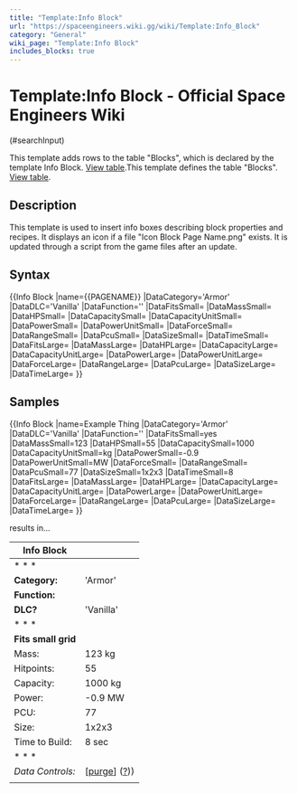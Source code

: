 ```yaml
---
title: "Template:Info Block"
url: "https://spaceengineers.wiki.gg/wiki/Template:Info_Block"
category: "General"
wiki_page: "Template:Info Block"
includes_blocks: true
---
```


# Template:Info Block - Official Space Engineers Wiki

(#searchInput)

  
This template adds rows to the table "Blocks", which is declared by the template Info Block. [View table](https://spaceengineers.wiki.gg/wiki/Special:CargoTables/Blocks "Special:CargoTables/Blocks").This template defines the table "Blocks". [View table](https://spaceengineers.wiki.gg/wiki/Special:CargoTables/Blocks "Special:CargoTables/Blocks").

## Description

This template is used to insert info boxes describing block properties and recipes. It displays an icon if a file "Icon Block Page Name.png" exists. It is updated through a script from the game files after an update.

## Syntax

{{Info Block
|name={{PAGENAME}}
|DataCategory='Armor'
|DataDLC='Vanilla'
|DataFunction=''
|DataFitsSmall=
|DataMassSmall=
|DataHPSmall=
|DataCapacitySmall=
|DataCapacityUnitSmall=
|DataPowerSmall=
|DataPowerUnitSmall=
|DataForceSmall=
|DataRangeSmall=
|DataPcuSmall=
|DataSizeSmall=
|DataTimeSmall=
|DataFitsLarge=
|DataMassLarge=
|DataHPLarge=
|DataCapacityLarge=
|DataCapacityUnitLarge=
|DataPowerLarge=
|DataPowerUnitLarge=
|DataForceLarge=
|DataRangeLarge=
|DataPcuLarge=
|DataSizeLarge=
|DataTimeLarge=
}}

## Samples

{{Info Block
|name=Example Thing
|DataCategory='Armor'
|DataDLC='Vanilla'
|DataFunction=''
|DataFitsSmall=yes
|DataMassSmall=123
|DataHPSmall=55
|DataCapacitySmall=1000
|DataCapacityUnitSmall=kg
|DataPowerSmall=-0.9
|DataPowerUnitSmall=MW
|DataForceSmall=
|DataRangeSmall=
|DataPcuSmall=77
|DataSizeSmall=1x2x3
|DataTimeSmall=8
|DataFitsLarge=
|DataMassLarge=
|DataHPLarge=
|DataCapacityLarge=
|DataCapacityUnitLarge=
|DataPowerLarge=
|DataPowerUnitLarge=
|DataForceLarge=
|DataRangeLarge=
|DataPcuLarge=
|DataSizeLarge=
|DataTimeLarge=
}}

results in...

| Info Block |     |
| --- | --- |
| * * * |     |
| **Category:** | 'Armor' |
| **Function:** |     |
| **DLC?** | 'Vanilla' |
| * * * |     |
| **Fits small grid** |     |
| Mass: | 123 kg |
| Hitpoints: | 55  |
| Capacity: | 1000 kg |
| Power: | \-0.9 MW |
| PCU: | 77  |
| Size: | 1x2x3 |
| Time to Build: | 8 sec |
| * * * |     |
| _Data Controls:_ | \[[purge](https://spaceengineers.wiki.gg/wiki/Template:Info_Block?action=purge)\] ([?](https://spaceengineers.wiki.gg/wiki/Template:Info_Block))) |
|     |     |